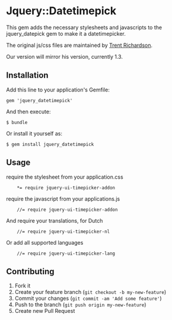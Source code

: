 # Jquery::Datetimepick

This gem adds the necessary stylesheets and javascripts to the jquery_datepick gem to make it a datetimepicker.

The original js/css files are maintained by [Trent Richardson](https://github.com/trentrichardson/jQuery-Timepicker-Addon).

Our version will mirror his version, currently 1.3.

## Installation

Add this line to your application's Gemfile:

    gem 'jquery_datetimepick'

And then execute:

    $ bundle

Or install it yourself as:

    $ gem install jquery_datetimepick

## Usage

require the stylesheet from your application.css

		*= require jquery-ui-timepicker-addon
		
require the javascript from your applications.js

		//= require jquery-ui-timepicker-addon

And require your translations, for Dutch

		//= require jquery-ui-timepicker-nl

Or add all supported languages

		//= require jquery-ui-timepicker-lang


## Contributing

1. Fork it
2. Create your feature branch (`git checkout -b my-new-feature`)
3. Commit your changes (`git commit -am 'Add some feature'`)
4. Push to the branch (`git push origin my-new-feature`)
5. Create new Pull Request
